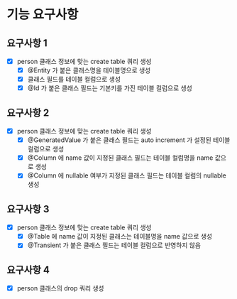 # 기능 요구사항

## 요구사항 1
- [x] person 클래스 정보에 맞는 create table 쿼리 생성
  - [x] @Entity 가 붙은 클래스명을 테이블명으로 생성
  - [x] 클래스 필드를 테이블 컬럼으로 생성
  - [x] @Id 가 붙은 클래스 필드는 기본키를 가진 테이블 컬럼으로 생성

## 요구사항 2
- [x] person 클래스 정보에 맞는 create table 쿼리 생성
  - [x] @GeneratedValue 가 붙은 클래스 필드는 auto increment 가 설정된 테이블 컬럼으로 생성
  - [x] @Column 에 name 값이 지정된 클래스 필드는 테이블 컬럼명을 name 값으로 생성
  - [x] @Column 에 nullable 여부가 지정된 클래스 필드는 테이블 컬럼의 nullable 생성

## 요구사항 3
- [x] person 클래스 정보에 맞는 create table 쿼리 생성
    - [x] @Table 에 name 값이 지정된 클래스는 테이블명을 name 값으로 생성 
    - [x] @Transient 가 붙은 클래스 필드는 테이블 컬럼으로 반영하지 않음

## 요구사항 4
- [x] person 클래스의 drop 쿼리 생성
